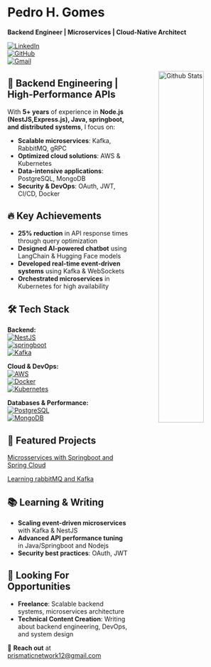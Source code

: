 # Pedro H. Gomes  
**Backend Engineer | Microservices | Cloud-Native Architect**  

[![LinkedIn](https://img.shields.io/badge/-LinkedIn-blue?style=flat&logo=Linkedin&logoColor=white)](https://www.linkedin.com/in/gabriel-nunes1/)  
[![GitHub](https://img.shields.io/badge/-GitHub-181717?style=flat&logo=github&logoColor=white)](https://github.com/GabrielNunes12)  
[![Gmail](https://img.shields.io/badge/-Email-c14438?style=flat&logo=Gmail&logoColor=white)](mailto:prismaticnetwork12@gmail.com)  

<div align="center">
  <img width="45%" align="right" alt="Github Stats" src="https://github-readme-stats.vercel.app/api?username=GabrielNunes12&show_icons=true&hide_border=true&theme=radical" />
</div>

## 🚀 Backend Engineering | High-Performance APIs  

With **5+ years** of experience in **Node.js (NestJS,Express.js), Java, springboot, and distributed systems**, I focus on:  
- **Scalable microservices**: Kafka, RabbitMQ, gRPC  
- **Optimized cloud solutions**: AWS & Kubernetes  
- **Data-intensive applications**: PostgreSQL, MongoDB  
- **Security & DevOps**: OAuth, JWT, CI/CD, Docker  

## 🔥 Key Achievements  

- **25% reduction** in API response times through query optimization  
- **Designed AI-powered chatbot** using LangChain & Hugging Face models  
- **Developed real-time event-driven systems** using Kafka & WebSockets  
- **Orchestrated microservices** in Kubernetes for high availability  

## 🛠️ Tech Stack  

**Backend:**  
[![NestJS](https://img.shields.io/badge/-NestJS-E0234E?logo=nestjs)](https://nestjs.com/)  
[![springboot](https://img.shields.io/badge/-Springboot?logo=springboot)](https://docs.spring.io/spring-boot/)  
[![Kafka](https://img.shields.io/badge/-Kafka-231F20?logo=apache-kafka)](https://kafka.apache.org/)  

**Cloud & DevOps:**  
[![AWS](https://img.shields.io/badge/-AWS-232F3E?logo=amazon-aws)](https://aws.amazon.com/)  
[![Docker](https://img.shields.io/badge/-Docker-2496ED?logo=docker)](https://www.docker.com/)  
[![Kubernetes](https://img.shields.io/badge/-Kubernetes-326CE5?logo=kubernetes)](https://kubernetes.io/)  

**Databases & Performance:**  
[![PostgreSQL](https://img.shields.io/badge/-PostgreSQL-336791?logo=postgresql)](https://www.postgresql.org/)  
[![MongoDB](https://img.shields.io/badge/-MongoDB-47A248?logo=mongodb)](https://www.mongodb.com/)  

## 🌟 Featured Projects  

[Microsservices with Springboot and Spring Cloud](https://github.com/GabrielNunes12/microservices-java)

[Learning rabbitMQ and Kafka](https://github.com/GabrielNunes12/LearningRabbitMQJava)
## 📚 Learning & Writing  

- **Scaling event-driven microservices** with Kafka & NestJS  
- **Advanced API performance tuning** in Java/Springboot and Nodejs  
- **Security best practices**: OAuth, JWT 

## 🎯 Looking For Opportunities  

- **Freelance**: Scalable backend systems, microservices architecture  
- **Technical Content Creation**: Writing about backend engineering, DevOps, and system design  

📧 **Reach out** at prismaticnetwork12@gmail.com  
